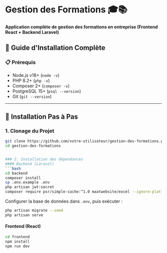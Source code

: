 
# Gestion des Formations 🎓📚  
**Application complète de gestion des formations en entreprise (Frontend React + Backend Laravel)**

## 🚀 Guide d'Installation Complète

### 📋 Prérequis
- Node.js v18+ (`node -v`)
- PHP 8.2+ (`php -v`)
- Composer 2+ (`composer -v`)
- PostgreSQL 15+ (`psql --version`)
- Git (`git --version`)

---

## 🔧 Installation Pas à Pas

### 1. Clonage du Projet
```bash
git clone https://github.com/votre-utilisateur/gestion-des-formations.git
cd gestion-des-formations


### 2. Installation des dépendances
#### Backend (Laravel)
```bash
cd backend
composer install
cp .env.example .env
php artisan jwt:secret
composer require psr/simple-cache:^1.0 maatwebsite/excel --ignore-platform-reqs 
```
Configurer la base de données dans `.env`, puis exécuter :
```bash
php artisan migrate --seed
php artisan serve
```

#### Frontend (React)
```bash
cd frontend
npm install
npm run dev
```

